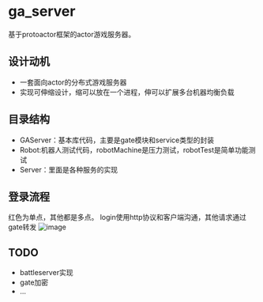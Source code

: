 # ga_server

基于protoactor框架的actor游戏服务器。

## 设计动机
- 一套面向actor的分布式游戏服务器
- 实现可伸缩设计，缩可以放在一个进程，伸可以扩展多台机器均衡负载

## 目录结构
- GAServer：基本库代码，主要是gate模块和service类型的封装
- Robot:机器人测试代码，robotMachine是压力测试，robotTest是简单功能测试
- Server：里面是各种服务的实现


## 登录流程
红色为单点，其他都是多点。
login使用http协议和客户端沟通，其他请求通过gate转发
![image](http://www.processon.com/chart_image/58f6d36be4b02e95ec64c368.png)


## TODO
- battleserver实现
- gate加密
- ...